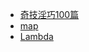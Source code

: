 - [奇技淫巧100篇](document/Home.md)
- [map](common/src/main/java/com/roilka/roilka/question/common/collection/MapTest.java)
- [Lambda](document/lambda.md)

